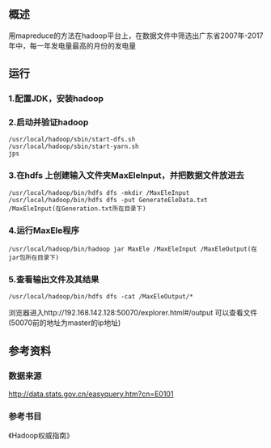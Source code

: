 ## 概述
用mapreduce的方法在hadoop平台上，在数据文件中筛选出广东省2007年-2017年中，每一年发电量最高的月份的发电量

## 运行
### 1.配置JDK，安装hadoop
### 2.启动并验证hadoop
    /usr/local/hadoop/sbin/start-dfs.sh 
    /usr/local/hadoop/sbin/start-yarn.sh
    jps
### 3.在hdfs 上创建输入文件夹MaxEleInput，并把数据文件放进去
    /usr/local/hadoop/bin/hdfs dfs -mkdir /MaxEleInput
    /usr/local/hadoop/bin/hdfs dfs -put GenerateEleData.txt /MaxEleInput(在Generation.txt所在目录下)
### 4.运行MaxEle程序
    /usr/local/hadoop/bin/hadoop jar MaxEle /MaxEleInput /MaxEleOutput(在jar包所在目录下)
### 5.查看输出文件及其结果
    /usr/local/hadoop/bin/hdfs dfs -cat /MaxEleOutput/*
浏览器进入http://192.168.142.128:50070/explorer.html#/output 可以查看文件(50070前的地址为master的ip地址)

## 参考资料
### 数据来源
http://data.stats.gov.cn/easyquery.htm?cn=E0101
### 参考书目
《Hadoop权威指南》
